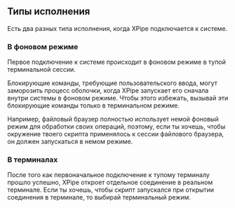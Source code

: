 ## Типы исполнения

Есть два разных типа исполнения, когда XPipe подключается к системе.

### В фоновом режиме

Первое подключение к системе происходит в фоновом режиме в тупой терминальной сессии.

Блокирующие команды, требующие пользовательского ввода, могут заморозить процесс оболочки, когда XPipe запускает его сначала внутри системы в фоновом режиме. Чтобы этого избежать, вызывай эти блокирующие команды только в терминальном режиме.

Например, файловый браузер полностью использует немой фоновый режим для обработки своих операций, поэтому, если ты хочешь, чтобы окружение твоего скрипта применялось к сессии файлового браузера, он должен запускаться в немом режиме.

### В терминалах

После того как первоначальное подключение к тупому терминалу прошло успешно, XPipe откроет отдельное соединение в реальном терминале. Если ты хочешь, чтобы скрипт запускался при открытии соединения в терминале, то выбирай терминальный режим.
